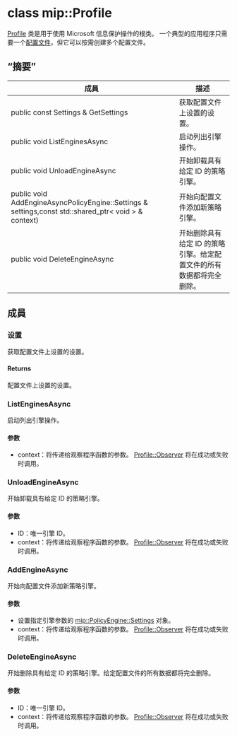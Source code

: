 # <a name="class-mipprofile"></a>class mip::Profile 
[Profile](#classmip_1_1_profile) 类是用于使用 Microsoft 信息保护操作的根类。 一个典型的应用程序只需要一个[配置文件](#classmip_1_1_profile)，但它可以按需创建多个配置文件。
## <a name="summary"></a>“摘要”
 成員                        | 描述                                
--------------------------------|---------------------------------------------
public const Settings & GetSettings | 获取配置文件上设置的设置。
public void ListEnginesAsync | 启动列出引擎操作。
public void UnloadEngineAsync | 开始卸载具有给定 ID 的策略引擎。
public void AddEngineAsyncPolicyEngine::Settings & settings,const std::shared_ptr< void > & context) | 开始向配置文件添加新策略引擎。
public void DeleteEngineAsync | 开始删除具有给定 ID 的策略引擎。给定配置文件的所有数据都将完全删除。
## <a name="members"></a>成員
### <a name="settings"></a>设置
获取配置文件上设置的设置。
#### <a name="returns"></a>Returns
配置文件上设置的设置。
### <a name="listenginesasync"></a>ListEnginesAsync
启动列出引擎操作。
#### <a name="parameters"></a>参数
* context：将传递给观察程序函数的参数。 
[Profile::Observer](#classmip_1_1_profile_1_1_observer) 将在成功或失败时调用。
### <a name="unloadengineasync"></a>UnloadEngineAsync
开始卸载具有给定 ID 的策略引擎。
#### <a name="parameters"></a>参数
* ID：唯一引擎 ID。 
* context：将传递给观察程序函数的参数。 
[Profile::Observer](#classmip_1_1_profile_1_1_observer) 将在成功或失败时调用。
### <a name="addengineasync"></a>AddEngineAsync
开始向配置文件添加新策略引擎。
#### <a name="parameters"></a>参数
* 设置指定引擎参数的 [mip::PolicyEngine::Settings](#classmip_1_1_policy_engine_1_1_settings) 对象。 
* context：将传递给观察程序函数的参数。 
[Profile::Observer](#classmip_1_1_profile_1_1_observer) 将在成功或失败时调用。
### <a name="deleteengineasync"></a>DeleteEngineAsync
开始删除具有给定 ID 的策略引擎。给定配置文件的所有数据都将完全删除。
#### <a name="parameters"></a>参数
* ID：唯一引擎 ID。 
* context：将传递给观察程序函数的参数。 
[Profile::Observer](#classmip_1_1_profile_1_1_observer) 将在成功或失败时调用。